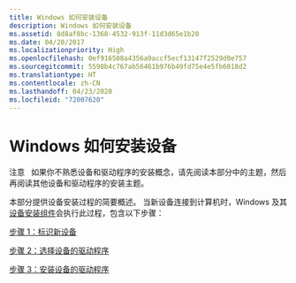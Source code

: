 ```yaml
---
title: Windows 如何安装设备
description: Windows 如何安装设备
ms.assetid: 8d8af8bc-1368-4532-913f-11d3d65e1b20
ms.date: 04/20/2017
ms.localizationpriority: High
ms.openlocfilehash: 0ef916508a4356a9accf5ecf13147f2529d0e757
ms.sourcegitcommit: 5598b4c767ab56461b976b49fd75e4e5fb6018d2
ms.translationtype: HT
ms.contentlocale: zh-CN
ms.lasthandoff: 04/23/2020
ms.locfileid: "72007620"
---
```

# <a name="how-windows-installs-devices"></a>Windows 如何安装设备


注意    如果你不熟悉设备和驱动程序的安装概念，请先阅读本部分中的主题，然后再阅读其他设备和驱动程序的安装主题。

 

本部分提供设备安装过程的简要概述。 当新设备连接到计算机时，Windows 及其 [设备安装组件](https://docs.microsoft.com/previous-versions/ff541277(v=vs.85))会执行此过程，包含以下步骤：

[步骤 1：标识新设备](step-1--the-new-device-is-identified.md)

[步骤 2：选择设备的驱动程序](step-2--a-driver-for-the-device-is-selected.md)

[步骤 3：安装设备的驱动程序](step-3--the-driver-for-the-device-is-installed.md)

 

 






